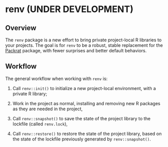 # renv (UNDER DEVELOPMENT)


## Overview

The `renv` package is a new effort to bring private project-local R libraries
to your projects. The goal is for `renv` to be a robust, stable replacement for
the [Packrat](https://rstudio.github.io/packrat/) package, with fewer surprises
and better default behaviors.

## Workflow

The general workflow when working with `renv` is:

1. Call `renv::init()` to initialize a new project-local environment, with a
   private R library;

2. Work in the project as normal, installing and removing new R packages as
   they are needed in the project,

3. Call `renv::snapshot()` to save the state of the project library to the
   lockfile (called `renv.lock`),

4. Call `renv::restore()` to restore the state of the project library, based
   on the state of the lockfile previously generated by `renv::snapshot()`.
